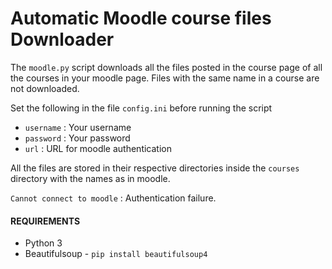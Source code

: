 # Automatic Moodle course files Downloader

The `moodle.py` script downloads all the files posted in the course page of all the courses in your moodle page. Files with the same name in a course are not downloaded.

Set the following in the file `config.ini` before running the script

- `username` : Your username
- `password` : Your password
- `url` : URL for moodle authentication

All the files are stored in their respective directories inside the `courses` directory with the names as in moodle.

`Cannot connect to moodle` : Authentication failure.


#### REQUIREMENTS

- Python 3
- Beautifulsoup - `pip install beautifulsoup4`
